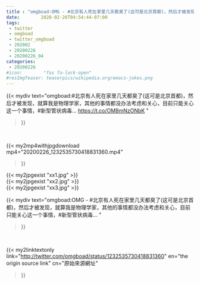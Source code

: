 ```yaml
---
title : "omgboad:OMG - #北京有人死在家里几天都臭了(这可是北京首都)，然后才被发现，就算我是物理学家，其他的事情都没办法考虑和关心，目前只能关心这一个事情，#新型管状病毒... "
date:        2020-02-26T04:54:44-07:00
tags:
 - twitter
 - omgboad
 - twitter_omgboad
 - 202002
 - 20200226
 - 20200226_04
categories:
 - 20200226
#icon:        "fas fa-lock-open"
#resImgTeaser: teaserpics/wikipedia.org/emacs-jokes.png
---
```


{{< mydiv text="omgboad:#北京有人死在家里几天都臭了(这可是北京首都)，然后才被发现，就算我是物理学家，其他的事情都没办法考虑和关心，目前只能关心这一个事情，#新型管状病毒... https://t.co/OM8mNzONbK "
>}}
<br>


{{< my2mp4withjpgdownload mp4="20200226_1232535730418831360.mp4"
>}}

{{< my2jpgexist "xx1.jpg" >}}<br>
{{< my2jpgexist "xx2.jpg" >}}<br>
{{< my2jpgexist "xx3.jpg" >}}<br>



{{< mydiv text="omgboad:OMG - #北京有人死在家里几天都臭了(这可是北京首都)，然后才被发现，就算我是物理学家，其他的事情都没办法考虑和关心，目前只能关心这一个事情，#新型管状病毒... "
>}}
<br>

{{< my2linktextonly link="http://twitter.com/omgboad/status/1232535730418831360"
en="the origin source link" cn="原始來源網址"
>}}


<br>

